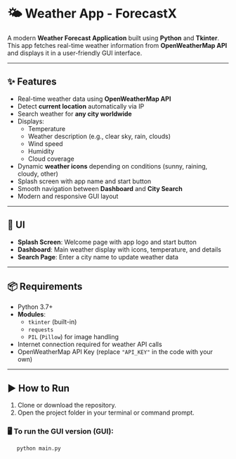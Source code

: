 # 🌤️ Weather App - ForecastX

A modern **Weather Forecast Application** built using **Python** and **Tkinter**.  
This app fetches real-time weather information from **OpenWeatherMap API** and displays it in a user-friendly GUI interface.

---

## ✨ Features
- Real-time weather data using **OpenWeatherMap API**
- Detect **current location** automatically via IP
- Search weather for **any city worldwide**
- Displays:
  - Temperature
  - Weather description (e.g., clear sky, rain, clouds)
  - Wind speed
  - Humidity
  - Cloud coverage
- Dynamic **weather icons** depending on conditions (sunny, raining, cloudy, other)
- Splash screen with app name and start button
- Smooth navigation between **Dashboard** and **City Search**
- Modern and responsive GUI layout

---

## 📸 UI

- **Splash Screen**: Welcome page with app logo and start button
- **Dashboard**: Main weather display with icons, temperature, and details
- **Search Page**: Enter a city name to update weather data

---

## 📦 Requirements
- Python 3.7+
- **Modules**:
  - `tkinter` (built-in)
  - `requests`
  - `PIL` (`Pillow`) for image handling
- Internet connection required for weather API calls
- OpenWeatherMap API Key (replace `"API_KEY"` in the code with your own)

---

## ▶️ How to Run
1. Clone or download the repository.
2. Open the project folder in your terminal or command prompt.

### 🖥️ To run the GUI version (GUI):
```bash
   python main.py

